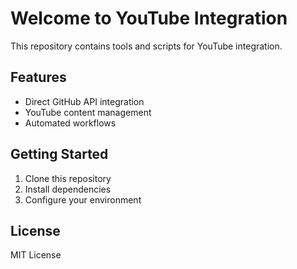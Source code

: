 # Welcome to YouTube Integration

This repository contains tools and scripts for YouTube integration.

## Features

- Direct GitHub API integration
- YouTube content management
- Automated workflows

## Getting Started

1. Clone this repository
2. Install dependencies
3. Configure your environment

## License

MIT License